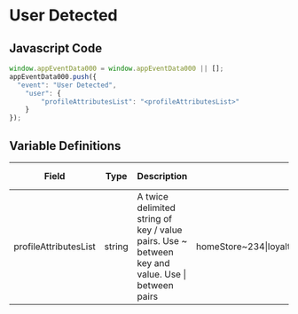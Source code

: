 # User Detected

### 

## Javascript Code
```js
window.appEventData000 = window.appEventData000 || [];
appEventData000.push({
  "event": "User Detected",
    "user": {
        "profileAttributesList": "<profileAttributesList>"
    }
});
```

## Variable Definitions

|Field|Type|Description|Example|Pattern|Min Length|Max Length|Minimum|Maximum|Multiple Of|
| --- | --- | --- | --- | --- | --- | --- | --- | --- | --- |
|profileAttributesList|string|A twice delimited string of key \/ value pairs.  Use \~ between key and value.  Use \| between pairs|homeStore\~234\|loyaltyTier\~gold\|memberSince\~2002|||||||




